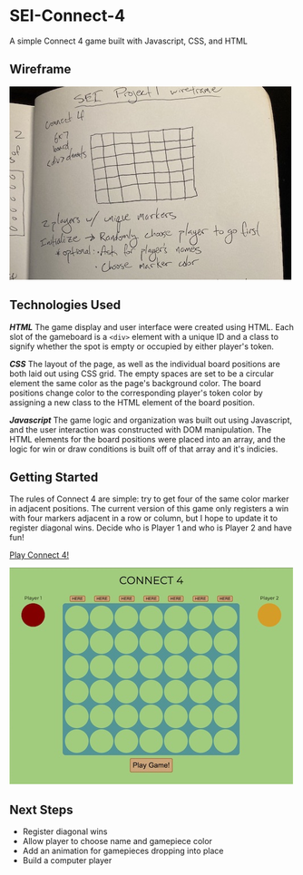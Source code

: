 # SEI-Connect-4

A simple Connect 4 game built with Javascript, CSS, and HTML

## Wireframe
![Initial wireframe sketch](/pictures/connect-4-wireframe.jpg)

## Technologies Used

**_HTML_** The game display and user interface were created using HTML. Each slot of the gameboard is a ```<div>``` element with a unique ID and a class to signify whether the spot is empty or occupied by either player's token.

**_CSS_** The layout of the page, as well as the individual board positions are both laid out using CSS grid. The empty spaces are set to be a circular element the same color as the page's background color. The board positions change color to the corresponding player's token color by assigning a new class to the HTML element of the board position.

**_Javascript_** The game logic and organization was built out using Javascript, and the user interaction was constructed with DOM manipulation. The HTML elements for the board positions were placed into an array, and the logic for win or draw conditions is built off of that array and it's indicies.

## Getting Started

The rules of Connect 4 are simple: try to get four of the same color marker in adjacent positions. The current version of this game only registers a win with four markers adjacent in a row or column, but I hope to update it to register diagonal wins. Decide who is Player 1 and who is Player 2 and have fun!

[Play Connect 4!](https://sberger94.github.io/SEI-Connect-4/)

![Gameplay](/pictures/gameplay-screenshot.jpg)

## Next Steps

- Register diagonal wins
- Allow player to choose name and gamepiece color
- Add an animation for gamepieces dropping into place
- Build a computer player